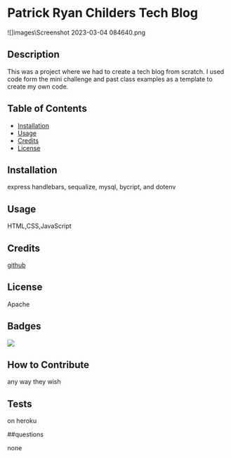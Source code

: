 
# Patrick Ryan Childers Tech Blog

![]images\Screenshot 2023-03-04 084640.png

  ## Description
  
 This was a project where we had to create a tech blog from scratch.  I used code form the mini challenge and past class examples as a template to create my own code.  
  
  ## Table of Contents
  
  - [Installation](#installation)
  - [Usage](#usage)
  - [Credits](#credits)
  - [License](#license)
  
  ## Installation
  
 express handlebars, sequalize, mysql, bycript, and dotenv
  
  ## Usage
  
  HTML,CSS,JavaScript

  ## Credits
  
  [github](https://github.com/childy77)
  
  ## License
  
  Apache
  
  ## Badges
  
  ![](https://img.shields.io/badge/lincense-Apache-blue)
  
  ## How to Contribute
  
  any way they wish
  
  ## Tests
  
  on heroku

  ##questions

  none